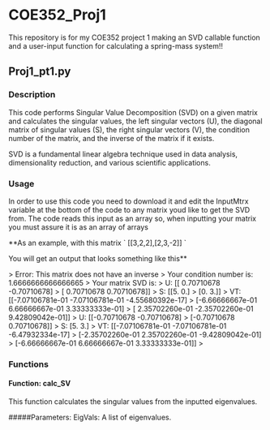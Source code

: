 # COE352_Proj1
This repository is for my COE352 project 1 making an SVD callable function and a user-input function for calculating a spring-mass system!!

## Proj1_pt1.py

### Description <a name="description"></a>
This code performs Singular Value Decomposition (SVD) on a given matrix and calculates the singular values, the left singular vectors (U), the diagonal matrix of singular values (S), the right singular vectors (V), the condition number of the matrix, and the inverse of the matrix if it exists. 
<p>
SVD is a fundamental linear algebra technique used in data analysis, dimensionality reduction, and various scientific applications.

### Usage <a name="usage"></a>
In order to use this code you need to download it and edit the InputMtrx variable at the bottom of the code to any matrix youd like to get the SVD from. The code reads this input as an array so, when inputting your matrix you must assure it is as an array of arrays 
<p>
**As an example, with this matrix ` [[3,2,2],[2,3,-2]] `
  <p>
You will get an output that looks something like this**
  <p>
> Error: This matrix does not have an inverse
> Your condition number is:  1.6666666666666665
> Your matrix SVD is:
> U:  [[ 0.70710678 -0.70710678]
>     [ 0.70710678  0.70710678]]
> S:  [[5. 0.]
>      [0. 3.]]
> VT: [[-7.07106781e-01 -7.07106781e-01 -4.55680392e-17]
>     [-6.66666667e-01  6.66666667e-01  3.33333333e-01]
>     [ 2.35702260e-01 -2.35702260e-01  9.42809042e-01]]
> U:  [[-0.70710678 -0.70710678]
>     [-0.70710678  0.70710678]]
> S:  [5. 3.]
> VT:  [[-7.07106781e-01 -7.07106781e-01 -6.47932334e-17]
>      [-2.35702260e-01  2.35702260e-01 -9.42809042e-01]
>      [-6.66666667e-01  6.66666667e-01  3.33333333e-01]]
>
    
### Functions <a name="functions"></a>

#### Function: calc_SV <a name="function-calc_sv"></a>
This function calculates the singular values from the inputted eigenvalues.

#####Parameters:
EigVals: A list of eigenvalues.
